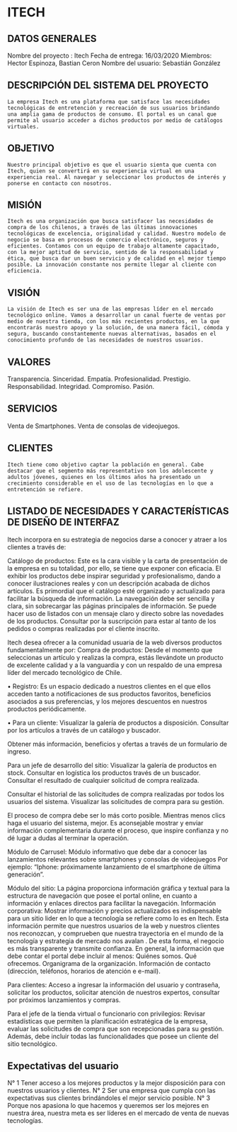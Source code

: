 # ITECH


## DATOS GENERALES

Nombre del proyecto : Itech
Fecha de entrega: 16/03/2020
Miembros: Hector Espinoza, Bastian Ceron
Nombre del usuario: Sebastián González

## DESCRIPCIÓN DEL SISTEMA DEL PROYECTO

```
La empresa Itech es una plataforma que satisface las necesidades tecnológicas de entretención y recreación de sus usuarios brindando una amplia gama de productos de consumo. El portal es un canal que permite al usuario acceder a dichos productos por medio de catálogos virtuales.

```

## OBJETIVO 

```
Nuestro principal objetivo es que el usuario sienta que cuenta con Itech, quien se convertirá en su experiencia virtual en una experiencia real. Al navegar y seleccionar los productos de interés y ponerse en contacto con nosotros.
```

## MISIÓN

```
Itech es una organización que busca satisfacer las necesidades de compra de los chilenos, a través de las últimas innovaciones tecnológicas de excelencia, originalidad y calidad. Nuestro modelo de negocio se basa en procesos de comercio electrónico, seguros y eficientes. Contamos con un equipo de trabajo altamente capacitado, con la mejor aptitud de servicio, sentido de la responsabilidad y ética, que busca dar un buen servicio y de calidad en el mejor tiempo posible. La innovación constante nos permite llegar al cliente con eficiencia.
```

## VISIÓN

```
La visión de Itech es ser una de las empresas líder en el mercado tecnológico online. Vamos a desarrollar un canal fuerte de ventas por medio de nuestra tienda, con los más recientes productos, en la que encontrarás nuestro apoyo y la solución, de una manera fácil, cómoda y segura, buscando constantemente nuevas alternativas, basados en el conocimiento profundo de las necesidades de nuestros usuarios.

```

## VALORES 

Transparencia.
Sinceridad.
Empatía.
Profesionalidad.
Prestigio. 
Responsabilidad. 
Integridad.
Compromiso.
Pasión.

## SERVICIOS

Venta de Smartphones.
Venta de consolas de videojuegos.

## CLIENTES

```
Itech tiene como objetivo captar la población en general. Cabe destacar que el segmento más representativo son los adolescente y adultos jóvenes, quienes en los últimos años ha presentado un crecimiento considerable en el uso de las tecnologías en lo que a entretención se refiere.

```

##  LISTADO DE NECESIDADES Y CARACTERÍSTICAS DE DISEÑO DE INTERFAZ

Itech incorpora en su estrategia de negocios darse a conocer y atraer a los clientes a través de: 

Catálogo de productos: Este es la cara visible y la carta de presentación de la empresa en su totalidad, por ello, se tiene que exponer con eficacia. El exhibir los productos debe inspirar seguridad y profesionalismo, dando a conocer ilustraciones reales y con un descripción acabada de dichos artículos.
Es primordial que el catálogo esté organizado y actualizado para facilitar la búsqueda de información. La navegación debe ser sencilla y clara, sin sobrecargar las páginas principales de información. Se puede hacer uso de listados con un mensaje claro y directo sobre las novedades de los productos. Consultar por la suscripción para estar al tanto de los pedidos o compras realizadas por el cliente inscrito.

Itech desea ofrecer a la comunidad usuaria de la web diversos productos fundamentalmente por: 
Compra de productos: Desde el momento que seleccionas un artículo y realizas la compra, estás llevándote un producto de excelente calidad y a la vanguardia y con un respaldo de una empresa líder del mercado tecnológico de Chile. 

• Registro: Es un espacio dedicado a nuestros clientes en el que ellos acceden tanto a notificaciones de sus productos favoritos, beneficios asociados a sus preferencias, y los mejores descuentos en nuestros productos periódicamente. 

• Para un cliente: Visualizar la galería de productos a disposición. Consultar por los artículos a través de un catálogo y buscador. 

Obtener más información, beneficios y ofertas a través de un formulario de ingreso.

Para un jefe de desarrollo del sitio: 
Visualizar la galería de productos en stock. Consultar en logística los productos través de un buscador. 
Consultar el resultado de cualquier solicitud de compra realizada. 

Consultar el historial de las solicitudes de compra realizadas por todos los usuarios del sistema. 
Visualizar las solicitudes de compra para su gestión. 

El proceso de compra debe ser lo más corto posible. Mientras menos clics haga el usuario del sistema, mejor. Es aconsejable mostrar y enviar información complementaria durante el proceso, que inspire confianza y no dé lugar a dudas al terminar la operación. 

Módulo de Carrusel: Módulo informativo que debe dar a conocer las lanzamientos relevantes sobre smartphones y consolas de videojuegos  Por ejemplo: “Iphone: próximamente lanzamiento de el smartphone de última generación”.

Módulo del sitio: La página proporciona información gráfica y textual para la estructura de navegación que posee el portal online, en cuanto a información y enlaces directos para facilitar la navegación.
Información corporativa: Mostrar información y precios actualizados es indispensable para un sitio lider en lo que a tecnología se refiere como lo es en Itech. Esta información permite que nuestros usuarios de la web y nuestros clientes nos reconozcan, y comprueben que nuestra trayectoria en el mundo de la tecnología y estrategia de mercado nos avalan . De esta forma, el negocio es más transparente y transmite confianza. En general, la información que debe contar el portal debe incluir al menos: Quiénes somos. Qué ofrecemos. Organigrama de la organización. Información de contacto (dirección, teléfonos, horarios de atención e e-mail). 

Para clientes: Acceso a ingresar la información del usuario y contraseña, solicitar los productos, solicitar atención de nuestros expertos, consultar por próximos lanzamientos y compras.

Para el jefe de la tienda virtual o funcionario con privilegios: Revisar estadísticas que permiten la planificación estratégica de la empresa, evaluar las solicitudes de compra que son recepcionadas para su gestión. Además, debe incluir todas las funcionalidades que posee un cliente del sitio tecnológico. 


## Expectativas del usuario

N° 1
Tener acceso a los mejores productos y la mejor disposición para con nuestros usuarios y clientes. 
N° 2
Ser una empresa que cumpla con las expectativas sus clientes brindándoles el mejor servicio posible.
N° 3
Porque nos apasiona lo que hacemos y queremos ser los mejores en nuestra área, nuestra meta es ser líderes en el mercado de venta de nuevas tecnologías.

